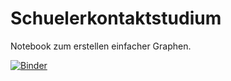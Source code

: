 # Schuelerkontaktstudium
Notebook zum erstellen einfacher Graphen.

[![Binder](https://mybinder.org/badge_logo.svg)](https://mybinder.org/v2/gh/NadjaLessing/Schuelerkontaktstudium/main)
